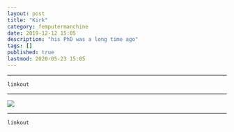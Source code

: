 ```yaml
---
layout: post
title: "Kirk"
category: femputermanchine
date: 2019-12-12 15:05
description: "his PhD was a long time ago"
tags: []
published: true
lastmod: 2020-05-23 15:05
---
```


*****

`linkout`

*****

<img src="{{ site.url }}/assets/img/ca35.jpg" />



*****
`linkout`
